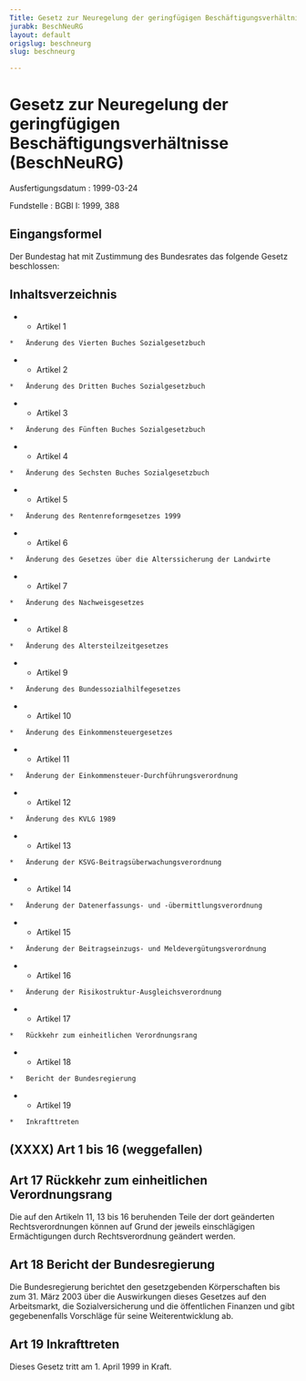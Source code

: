 ```yaml
---
Title: Gesetz zur Neuregelung der geringfügigen Beschäftigungsverhältnisse
jurabk: BeschNeuRG
layout: default
origslug: beschneurg
slug: beschneurg

---
```


# Gesetz zur Neuregelung der geringfügigen Beschäftigungsverhältnisse (BeschNeuRG)

Ausfertigungsdatum
:   1999-03-24

Fundstelle
:   BGBl I: 1999, 388

## Eingangsformel

Der Bundestag hat mit Zustimmung des Bundesrates das folgende Gesetz
beschlossen:

## Inhaltsverzeichnis


*    *   Artikel 1

    *   Änderung des Vierten Buches Sozialgesetzbuch


*    *   Artikel 2

    *   Änderung des Dritten Buches Sozialgesetzbuch


*    *   Artikel 3

    *   Änderung des Fünften Buches Sozialgesetzbuch


*    *   Artikel 4

    *   Änderung des Sechsten Buches Sozialgesetzbuch


*    *   Artikel 5

    *   Änderung des Rentenreformgesetzes 1999


*    *   Artikel 6

    *   Änderung des Gesetzes über die Alterssicherung der Landwirte


*    *   Artikel 7

    *   Änderung des Nachweisgesetzes


*    *   Artikel 8

    *   Änderung des Altersteilzeitgesetzes


*    *   Artikel 9

    *   Änderung des Bundessozialhilfegesetzes


*    *   Artikel 10

    *   Änderung des Einkommensteuergesetzes


*    *   Artikel 11

    *   Änderung der Einkommensteuer-Durchführungsverordnung


*    *   Artikel 12

    *   Änderung des KVLG 1989


*    *   Artikel 13

    *   Änderung der KSVG-Beitragsüberwachungsverordnung


*    *   Artikel 14

    *   Änderung der Datenerfassungs- und -übermittlungsverordnung


*    *   Artikel 15

    *   Änderung der Beitragseinzugs- und Meldevergütungsverordnung


*    *   Artikel 16

    *   Änderung der Risikostruktur-Ausgleichsverordnung


*    *   Artikel 17

    *   Rückkehr zum einheitlichen Verordnungsrang


*    *   Artikel 18

    *   Bericht der Bundesregierung


*    *   Artikel 19

    *   Inkrafttreten

## (XXXX) Art 1 bis 16 (weggefallen)

## Art 17 Rückkehr zum einheitlichen Verordnungsrang

Die auf den Artikeln 11, 13 bis 16 beruhenden Teile der dort
geänderten Rechtsverordnungen können auf Grund der jeweils
einschlägigen Ermächtigungen durch Rechtsverordnung geändert werden.

## Art 18 Bericht der Bundesregierung

Die Bundesregierung berichtet den gesetzgebenden Körperschaften bis
zum 31. März 2003 über die Auswirkungen dieses Gesetzes auf den
Arbeitsmarkt, die Sozialversicherung und die öffentlichen Finanzen und
gibt gegebenenfalls Vorschläge für seine Weiterentwicklung ab.

## Art 19 Inkrafttreten

Dieses Gesetz tritt am 1. April 1999 in Kraft.

